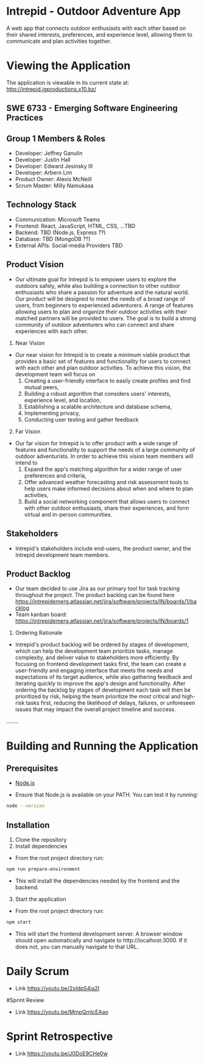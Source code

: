 # Intrepid - Outdoor Adventure App
A web app that connects outdoor enthusiasts with each other based on their shared interests, preferences, and experience level, allowing them to communicate and plan activities together.

# Viewing the Application
The application is viewable in its current state at: http://intrepid.jgproductions.x10.bz/

## SWE 6733 - Emerging Software Engineering Practices
## Group 1 Members & Roles
- Developer: Jeffrey Ganulin
- Developer: Justin Hall
- Developer: Edward Jesinsky III
- Developer: Arbern Lim
- Product Owner: Alexis McNeill
- Scrum Master: Milly Namukasa

## Technology Stack
- Communication: Microsoft Teams
- Frontend: React, JavaScript, HTML, CSS, ...TBD
- Backend: TBD (Node.js, Express ??)
- Database: TBD (MongoDB ??)
- External APIs: Social-media Providers TBD

## Product Vision
- Our ultimate goal for Intrepid is to empower users to explore the outdoors safely, while also building a connection to other outdoor enthusiasts who share a passion for adventure and the natural world. Our product will be designed to meet the needs of a broad range of users, from beginners to experienced adventurers. A range of features allowing users to plan and organize their outdoor activities with their matched partners will be provided to users. The goal is to build a strong community of outdoor adventurers who can connect and share experiences with each other. 

1. Near Vision
  - Our near vision for Intrepid is to create a minimum viable product that provides a basic set of features and functionality for users to connect with each other and plan outdoor activities. To achieve this vision, the development team will focus on 
    1. Creating a user-friendly interface to easily create profiles and find mutual peers, 
    2. Building a robust algorithm that considers users' interests, experience level, and location,
    3. Establishing a scalable architecture and database schema,
    4. Implementing privacy,
    5. Conducting user testing and gather feedback

2. Far Vision
  - Our far vision for Intrepid is to offer product with a wide range of features and functionality to support the needs of a large community of outdoor adventurists. In order to achieve this vision team members will intend to
    1. Expand the app's matching algorithm for a wider range of user preferences and criteria,
    2. Offer advanced weather forecasting and risk assessment tools to help users make informed decisions about when and where to plan activities,
    3. Build a social networking component that allows users to connect with other outdoor enthusiasts, share their experiences, and form virtual and in-person communities.

## Stakeholders
- Intrepid's stakeholders include end-users, the product owner, and the Intrepid development team members. 

## Product Backlog
- Our team decided to use Jira as our primary tool for task tracking throughout the project. The product backlog can be found here 
https://intrepidemerg.atlassian.net/jira/software/projects/IN/boards/1/backlog
- Team kanban board: https://intrepidemerg.atlassian.net/jira/software/projects/IN/boards/1

1. Ordering Rationale 
- Intrepid's product backlog will be ordered by stages of development, which can help the development team prioritize tasks, manage complexity, and deliver value to stakeholders more efficiently. By focusing on frontend development tasks first, the team can create a user-friendly and engaging interface that meets the needs and expectations of its target audience, while also gathering feedback and iterating quickly to improve the app's design and functionality. After ordering the backlog by stages of development each task will then be prioritized by risk, helping the team prioritize the most critical and high-risk tasks first, reducing the likelihood of delays, failures, or unforeseen issues that may impact the overall project timeline and success.

........

# Building and Running the Application
## Prerequisites
- [Node.js](https://nodejs.org/en/download/)
* Ensure that Node.js is available on your PATH. You can test it by running:
```bash
node --version
```

## Installation
1. Clone the repository
2. Install dependencies
* From the root project directory run:
```bash
npm run prepare-environment
```
- This will install the dependencies needed by the frontend and the backend.
3. Start the application
* From the root project directory run:
```bash
npm start
```
- This will start the frontend development server. A browser window should open automatically and navigate to http://localhost:3000. If it does not, you can manually navigate to that URL.

 # Daily Scrum
 - Link https://youtu.be/2xIdpS4ja2I
 
 #Sprint Review
 - Link https://youtu.be/MmpQmlcEAao 
 
 # Sprint Retrospective 
 - Link https://youtu.be/J0DoE9CHe0w
 
 
